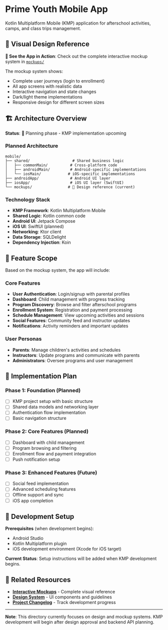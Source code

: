 # Prime Youth Mobile App

Kotlin Multiplatform Mobile (KMP) application for afterschool activities, camps, and class trips management.

## 🎨 Visual Design Reference

**👀 See the App in Action**: Check out the complete interactive mockup system in [`mockups/`](mockups/)

The mockup system shows:
- Complete user journeys (login to enrollment)
- All app screens with realistic data
- Interactive navigation and state changes
- Dark/light theme implementations
- Responsive design for different screen sizes

## 🏗️ Architecture Overview

**Status**: 🔄 Planning phase - KMP implementation upcoming

### Planned Architecture
```
mobile/
├── shared/                   # Shared business logic
│   ├── commonMain/          # Cross-platform code
│   ├── androidMain/         # Android-specific implementations
│   └── iosMain/            # iOS-specific implementations
├── androidApp/              # Android UI layer
├── iosApp/                  # iOS UI layer (SwiftUI)
└── mockups/                # 📱 Design reference (current)
```

### Technology Stack
- **KMP Framework**: Kotlin Multiplatform Mobile
- **Shared Logic**: Kotlin common code
- **Android UI**: Jetpack Compose  
- **iOS UI**: SwiftUI (planned)
- **Networking**: Ktor client
- **Data Storage**: SQLDelight
- **Dependency Injection**: Koin

## 🎯 Feature Scope

Based on the mockup system, the app will include:

### Core Features
- **User Authentication**: Login/signup with parental profiles
- **Dashboard**: Child management with progress tracking  
- **Program Discovery**: Browse and filter afterschool programs
- **Enrollment System**: Registration and payment processing
- **Schedule Management**: View upcoming activities and sessions
- **Social Features**: Community feed and instructor updates
- **Notifications**: Activity reminders and important updates

### User Personas
- **Parents**: Manage children's activities and schedules
- **Instructors**: Update programs and communicate with parents
- **Administrators**: Oversee programs and user management

## 🚀 Implementation Plan

### Phase 1: Foundation (Planned)
- [ ] KMP project setup with basic structure
- [ ] Shared data models and networking layer
- [ ] Authentication flow implementation
- [ ] Basic navigation structure

### Phase 2: Core Features (Planned)  
- [ ] Dashboard with child management
- [ ] Program browsing and filtering
- [ ] Enrollment flow and payment integration
- [ ] Push notification setup

### Phase 3: Enhanced Features (Future)
- [ ] Social feed implementation
- [ ] Advanced scheduling features
- [ ] Offline support and sync
- [ ] iOS app completion

## 📱 Development Setup

**Prerequisites** (when development begins):
- Android Studio
- Kotlin Multiplatform plugin
- iOS development environment (Xcode for iOS target)

**Current Status**: Setup instructions will be added when KMP development begins.

## 🔗 Related Resources

- **[Interactive Mockups](mockups/)** - Complete visual reference
- **[Design System](mockups/README.md)** - UI components and guidelines  
- **[Project Changelog](../CHANGELOG.md)** - Track development progress

---

**Note**: This directory currently focuses on design and mockup systems. KMP development will begin after design approval and backend API planning.